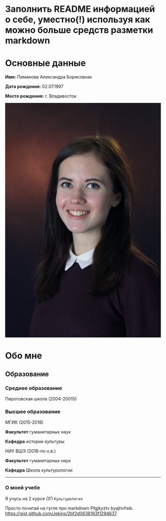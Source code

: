 # Заполнить README информацией о себе, уместно(!) используя как можно больше средств разметки markdown 
# Основные данные
**Имя:** Пиманова Александра Борисовнак

**Дата рождения:** 02.07.1997

**Место рождения:** г. Владивосток

![Этоя](https://github.com/pimanovaab/hw1/blob/master/QHm61a_l6ng.jpg)

# Обо мне 

##  Образование
### Среднее образование
Пироговская школа (2004-20015)

### Высшее образование
МГИК (2015-2018)

**Факультет** гуманитарных наук

**Кафедра** истории культуры


НИУ ВШЭ (2018-по н.в.)

**Факультет** гуманитарных наук

**Кафедра** Школа культурологии
***
### О моей учебе

Я учусь на 2 курсе ОП `Культурология`



Просто почитай на гугле про markdown 
Pfgjkyztv byajhvfwb.
https://gist.github.com/Jekins/2bf2d0638163f1294637
